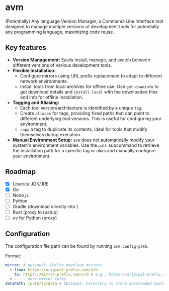 # avm

(Potentially) Any language Version Manager, a Command-Line Interface tool designed to manage multiple versions of development tools for potentially any programming language, maximizing code reuse.

## Key features

* **Version Management:** Easily install, manage, and switch between different versions of various development tools.
* **Flexible Installation:**
  * Configure mirrors using URL prefix replacement to adapt to different network environments.
  * Install tools from local archives for offline use. Use `get-downinfo` to get download details and `install-local` with the downloaded files and info for offline installation.
* **Tagging and Aliasing:**
  * Each tool version/architecture is identified by a unique `tag`.
  * Create `aliases` for tags, providing fixed paths that can point to different underlying tool versions. This is useful for configuring your environment.
  * `copy` a tag to duplicate its contents, ideal for tools that modify themselves during execution.
* **Manual Environment Setup:** `avm` does not automatically modify your system's environment variables. Use the `path` subcommand to retrieve the installation path for a specific tag or alias and manually configure your environment.

## Roadmap

* [x] Liberica JDK/JRE
* [x] Go
* [ ] Node.js
* [ ] Python
* [ ] Gradle (download directly into )
* [ ] Rust (proxy to rustup)
* [ ] uv for Python (proxy)

## Configuration

The configuration file path can be found by running `avm config-path`.

Format:

```yaml
mirror: # optional: Define download mirrors
  - from: https://original-prefix.com/a/b
    to: https://mirror-prefix.com/c/d # e.g., https://original-prefix.com/a/b/e/f becomes https://mirror-prefix.com/c/d/e/f
  # - ... more mirror rules
dataPath: /path/to/data # Optional: Directory to store downloaded tools. Uses an OS-specific default if omitted.
```

